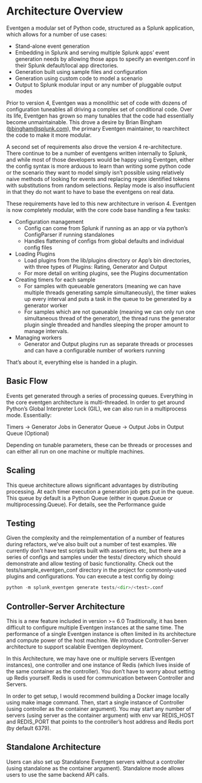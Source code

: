# Architecture Overview

Eventgen a modular set of Python code, structured as a Splunk application, which allows for a number of use cases:

- Stand-alone event generation
- Embedding in Splunk and serving multiple Splunk apps’ event generation needs by allowing those apps to specify an eventgen.conf in their Splunk default/local app directories.
- Generation built using sample files and configuration
- Generation using custom code to model a scenario
- Output to Splunk modular input or any number of pluggable output modes

Prior to version 4, Eventgen was a monolithic set of code with dozens of configuration tuneables all driving a complex set of conditional code. Over its life, Eventgen has grown so many tunables that the code had essentially become unmaintainable. This drove a desire by Brian Bingham (bbingham@splunk.com), the primary Eventgen maintainer, to rearchitect the code to make it more modular.

A second set of requirements also drove the version 4 re-architecture. There continue to be a number of eventgens written internally to Splunk, and while most of those developers would be happy using Eventgen, either the config syntax is more arduous to learn than writing some python code or the scenario they want to model simply isn’t possible using relatively naive methods of looking for events and replacing regex identified tokens with substitutions from random selections. Replay mode is also insuffucient in that they do not want to have to base the eventgens on real data.

These requirements have led to this new architecture in verison 4. Eventgen is now completely modular, with the core code base handling a few tasks:

- Configuration management
  - Config can come from Splunk if running as an app or via python’s ConfigParser if running standalones
  - Handles flattening of configs from global defaults and individual config files
- Loading Plugins
  - Load plugins from the lib/plugins directory or App’s bin directories, with three types of Plugins: Rating, Generator and Output
  - For more detail on writing plugins, see the Plugins documentation
- Creating timers for each sample
  - For samples with queueable generators (meaning we can have multiple threads generating sample simultaneously), the timer wakes up every interval and puts a task in the queue to be generated by a generator worker
  - For samples which are not queueable (meaning we can only run one simultaneous thread of the generator), the thread runs the generator plugin single threaded and handles sleeping the proper amount to manage intervals.
- Managing workers
  - Generator and Output plugins run as separate threads or processes and can have a configurable number of workers running

That’s about it, everything else is handed in a plugin.

## Basic Flow

Events get generated through a series of processing queues. Everything in the core eventgen architecture is multi-threaded. In order to get around Python’s Global Interpreter Lock (GIL), we can also run in a multiprocess mode. Essentially:

Timers -> Generator Jobs in Generator Queue -> Output Jobs in Output Queue (Optional)

Depending on tunable parameters, these can be threads or processes and can either all run on one machine or multiple machines.

## Scaling

This queue architecture allows significant advantages by distributing processing. At each timer execution a generation job gets put in the queue. This queue by default is a Python Queue (either in queue.Queue or multiprocessing.Queue). For details, see the Performance guide

## Testing

Given the complexity and the reimplementation of a number of features during refactors, we’ve also built out a number of test examples. We currently don’t have test scripts built with assertions etc, but there are a series of configs and samples under the tests/ directory which should demonstrate and allow testing of basic functionality. Check out the tests/sample_eventgen_conf directory in the project for commonly-used plugins and configurations. You can execute a test config by doing:

```python
python -m splunk_eventgen generate tests/<dir>/<test>.conf
```

## Controller-Server Architecture

This is a new feature included in version >= 6.0 Traditionally, it has been difficult to configure multiple Eventgen instances at the same time. The performance of a single Eventgen instance is often limited in its architecture and compute power of the host machine. We introduce Controller-Server architecture to support scalable Eventgen deployment.

In this Architecture, we may have one or multiple servers (Eventgen instances), one controller and one instance of Redis (which lives inside of the same container as the controller). You don’t have to worry about setting up Redis yourself. Redis is used for communication between Controller and Servers.

In order to get setup, I would recommend building a Docker image locally using make image command. Then, start a single instance of Controller (using controller as the container argument). You may start any number of servers (using server as the container argument) with env var REDIS_HOST and REDIS_PORT that points to the controller’s host address and Redis port (by default 6379).

## Standalone Architecture

Users can also set up Standalone Eventgen servers without a controller (using standalone as the container argument). Standalone mode allows users to use the same backend API calls.

